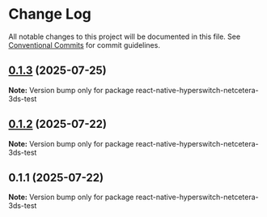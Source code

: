 # Change Log

All notable changes to this project will be documented in this file.
See [Conventional Commits](https://conventionalcommits.org) for commit guidelines.

## [0.1.3](https://github.com/juspay/react-native-hyperswitch-libraries/compare/react-native-hyperswitch-netcetera-3ds-test@0.1.2...react-native-hyperswitch-netcetera-3ds-test@0.1.3) (2025-07-25)

**Note:** Version bump only for package react-native-hyperswitch-netcetera-3ds-test

## [0.1.2](https://github.com/juspay/react-native-hyperswitch-libraries/compare/react-native-hyperswitch-netcetera-3ds-test@0.1.1...react-native-hyperswitch-netcetera-3ds-test@0.1.2) (2025-07-22)

**Note:** Version bump only for package react-native-hyperswitch-netcetera-3ds-test

## 0.1.1 (2025-07-22)

**Note:** Version bump only for package react-native-hyperswitch-netcetera-3ds-test

